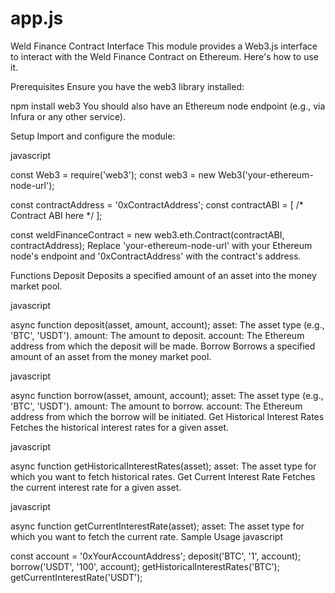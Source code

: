 # app.js

Weld Finance Contract Interface
This module provides a Web3.js interface to interact with the Weld Finance Contract on Ethereum. Here's how to use it.

Prerequisites
Ensure you have the web3 library installed:


npm install web3
You should also have an Ethereum node endpoint (e.g., via Infura or any other service).

Setup
Import and configure the module:

javascript

const Web3 = require('web3');
const web3 = new Web3('your-ethereum-node-url');

const contractAddress = '0xContractAddress';
const contractABI = [ /* Contract ABI here */ ];

const weldFinanceContract = new web3.eth.Contract(contractABI, contractAddress);
Replace 'your-ethereum-node-url' with your Ethereum node's endpoint and '0xContractAddress' with the contract's address.

Functions
Deposit
Deposits a specified amount of an asset into the money market pool.

javascript

async function deposit(asset, amount, account);
asset: The asset type (e.g., 'BTC', 'USDT').
amount: The amount to deposit.
account: The Ethereum address from which the deposit will be made.
Borrow
Borrows a specified amount of an asset from the money market pool.

javascript

async function borrow(asset, amount, account);
asset: The asset type (e.g., 'BTC', 'USDT').
amount: The amount to borrow.
account: The Ethereum address from which the borrow will be initiated.
Get Historical Interest Rates
Fetches the historical interest rates for a given asset.

javascript

async function getHistoricalInterestRates(asset);
asset: The asset type for which you want to fetch historical rates.
Get Current Interest Rate
Fetches the current interest rate for a given asset.

javascript

async function getCurrentInterestRate(asset);
asset: The asset type for which you want to fetch the current rate.
Sample Usage
javascript

const account = '0xYourAccountAddress';
deposit('BTC', '1', account);
borrow('USDT', '100', account);
getHistoricalInterestRates('BTC');
getCurrentInterestRate('USDT');
